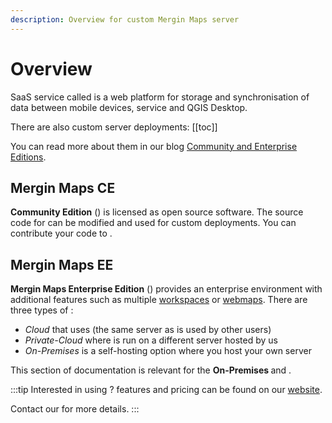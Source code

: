 ```yaml
---
description: Overview for custom Mergin Maps server
---
```


# Overview

SaaS <MainPlatformName /> service called <ServerCloudNameLink /> is a web platform for storage and synchronisation of data between mobile devices, <MainPlatformNameLink /> service and QGIS Desktop. 

There are also custom server deployments: 
[[toc]]

You can read more about them in our blog [<MainPlatformName /> Community and Enterprise Editions](https://merginmaps.com/blog/introducing-mergin-maps-community-and-enterprise-editions).

## Mergin Maps CE

**<MainPlatformName /> Community Edition** (<CommunityPlatformNameLink />) is licensed as open source software. The source code for <CommunityPlatformName /> can be modified and used for custom deployments. You can contribute your code to <GitHubRepo id="MerginMaps/server" />.

## Mergin Maps EE

**Mergin Maps Enterprise Edition** (<EnterprisePlatformNameLink />) provides an enterprise environment with additional features such as multiple [workspaces](../manage/workspaces/) or [webmaps](../manage/dashboard-maps/). There are three types of <EnterprisePlatformNameLink />:
- *Cloud* that uses <AppDomainNameLink /> (the same server as is used by other <MainPlatformName /> users)
- *Private-Cloud* where <MainPlatformName /> is run on a different server hosted by us
- *On-Premises* is a self-hosting option where you host your own server

This section of documentation is relevant for the **On-Premises <EnterprisePlatformName />** and **<CommunityPlatformName />**.

:::tip Interested in using <EnterprisePlatformName />?
<EnterprisePlatformName /> features and pricing can be found on our [website](https://merginmaps.com/pricing). 

Contact our <MerginMapsEmail id="sales" desc="sales team" /> for more details.
:::
